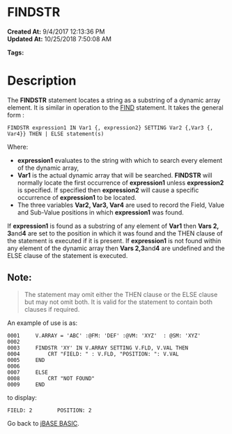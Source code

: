 # FINDSTR

**Created At:** 9/4/2017 12:13:36 PM  
**Updated At:** 10/25/2018 7:50:08 AM  

**Tags:**
<badge text='dynamic arrays' vertical='middle' />
<badge text='string operations' vertical='middle' />

# Description

The **FINDSTR** statement locates a string as a substring of a dynamic array element. It is similar in operation to the [FIND](271550-find) statement. It takes the general form :

```
FINDSTR expression1 IN Var1 {, expression2} SETTING Var2 {,Var3 {, Var4}} THEN | ELSE statement(s)
```

Where:

- **expression1** evaluates to the string with which to search every element of the dynamic array,
- **Var1** is the actual dynamic array that will be searched. **FINDSTR** will normally locate the first occurrence of **expression1** unless **expression2** is specified. If specified then **expression2** will cause a specific occurrence of **expression1** to be located.
- The three variables **Var2, Var3, Var4** are used to record the Field, Value and Sub-Value positions in which **expression1** was found.


If **expression1** is found as a substring of any element of **Var1** then **Vars 2, 3**and**4** are set to the position in which it was found and the THEN clause of the statement is executed if it is present. If **expression1** is not found within any element of the dynamic array then **Vars 2,3**and**4** are undefined and the ELSE clause of the statement is executed.

## Note:


> The statement may omit either the THEN clause or the ELSE clause but may not omit both. It is valid for the statement to contain both clauses if required.


An example of use is as:

```
0001     V.ARRAY = 'ABC' :@FM: 'DEF' :@VM: 'XYZ'  : @SM: 'XYZ'
0002
0003     FINDSTR 'XY' IN V.ARRAY SETTING V.FLD, V.VAL THEN
0004         CRT "FIELD: " : V.FLD, "POSITION: ": V.VAL
0005     END
0006
0007     ELSE
0008         CRT "NOT FOUND"
0009     END
```

to display:

```
FIELD: 2        POSITION: 2
```

Go back to [jBASE BASIC](263498-jbase-basic).
